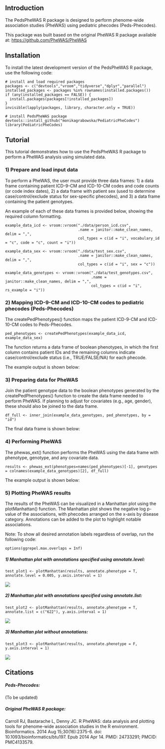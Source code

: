 ## Introduction

The PedsPheWAS R package is designed to perform phenome-wide association
studies (PheWAS) using pediatric phecodes (Peds-Phecodes).

This package was built based on the original PheWAS R package available
at: <https://github.com/PheWAS/PheWAS>

## Installation

To install the latest development version of the PedsPheWAS R package,
use the following code:

    # install and load required packages 
    packages <- c("devtools","vroom","tidyverse","dplyr","parallel")
    installed_packages <- packages %in% rownames(installed.packages())
    if (any(installed_packages == FALSE)) {
      install.packages(packages[!installed_packages])
    }
    invisible(lapply(packages, library, character.only = TRUE))

    # install PedsPheWAS package
    devtools::install_github("monikagrabowska/PediatricPheCodes")
    library(PediatricPheCodes)

## Tutorial

This tutorial demonstrates how to use the PedsPheWAS R package to
perform a PheWAS analysis using simulated data.

### 1) Prepare and load input data

To perform a PheWAS, the user must provide three data frames: 1) a data
frame containing patient ICD-9-CM and ICD-10-CM codes and code counts
(or code index dates), 2) a data frame with patient sex (used to
determine case/control/exclude status for sex-specific phecodes), and 3)
a data frame containing the patient genotypes.

An example of each of these data frames is provided below, showing the
required column formatting.

    example_data_icd <- vroom::vroom("./data/person_icd.csv",
                                     .name = janitor::make_clean_names, delim = ",",
                                     col_types = c(id = "i", vocabulary_id = "c", code = "c", count = "i"))

    example_data_sex <- vroom::vroom("./data/test_sex.csv",
                                     .name = janitor::make_clean_names, delim = ",",
                                     col_types = c(id = "i", sex = "c"))

    example_data_genotypes <- vroom::vroom("./data/test_genotypes.csv",
                                           .name = janitor::make_clean_names, delim = ",",
                                           col_types = c(id = "i", rs_example = "i"))

### 2) Mapping ICD-9-CM and ICD-10-CM codes to pediatric phecodes (Peds-Phecodes)

The createPedPhenotypes() function maps the patient ICD-9-CM and
ICD-10-CM codes to Peds-Phecodes.

    ped_phenotypes <- createPedPhenotypes(example_data_icd, example_data_sex)

The function returns a data frame of boolean phenotypes, in which the
first column contains patient IDs and the remaining columns indicate
case/control/exclude status (i.e., TRUE/FALSE/NA) for each phecode.

The example output is shown below:

### 3) Preparing data for PheWAS

Join the patient genotype data to the boolean phenotypes generated by
the createPedPhenotypes() function to create the data frame needed to
perform PheWAS. If planning to adjust for covariates (e.g., age,
gender), these should also be joined to the data frame.

    df_full <- inner_join(example_data_genotypes, ped_phenotypes, by = "id")

The final data frame is shown below:

### 4) Performing PheWAS

The phewas\_ext() function performs the PheWAS using the data frame with
phenotype, genotype, and any covariate data.

    results <- phewas_ext(phenotypes=names(ped_phenotypes)[-1], genotypes = colnames(example_data_genotypes)[2], df_full)

The example output is shown below:

### 5) Plotting PheWAS results

The results of the PheWAS can be visualized in a Manhattan plot using
the plotManhattan() function. The Manhattan plot shows the negative log
p-value of the associations, with phecodes arranged on the x-axis by
disease category. Annotations can be added to the plot to highlight
notable associations.

Note: To show all desired annotation labels regardless of overlap, run
the following code:

    options(ggrepel.max.overlaps = Inf)

##### 1) Manhattan plot with annotations specified using annotate.level:

    test_plot1 <- plotManhattan(results, annotate.phenotype = T, annotate.level = 0.005, y.axis.interval = 1)

![](README_files/figure-markdown_strict/step5b-1.png)

##### 2) Manhattan plot with annotations specified using annotate.list:

    test_plot2 <- plotManhattan(results, annotate.phenotype = T, annotate.list = c("622"), y.axis.interval = 1)

![](README_files/figure-markdown_strict/step5c-1.png)

##### 3) Manhattan plot without annotations:

    test_plot3 <- plotManhattan(results, annotate.phenotype = F, y.axis.interval = 1)

![](README_files/figure-markdown_strict/step5d-1.png)

## Citations

##### Peds-Phecodes:

(To be updated)

##### Original PheWAS R package:

Carroll RJ, Bastarache L, Denny JC. R PheWAS: data analysis and plotting
tools for phenome-wide association studies in the R environment.
Bioinformatics. 2014 Aug 15;30(16):2375-6. doi:
10.1093/bioinformatics/btu197. Epub 2014 Apr 14. PMID: 24733291; PMCID:
PMC4133579.
